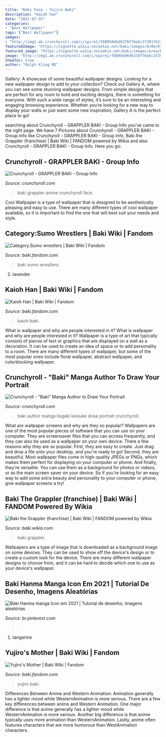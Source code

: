 ```yaml
---
title: "Baki Face ~ Yujiro Baki"
description: "Kaioh han"
date: "2022-07-15"
categories:
- "Best Wallpaper"
tags: ["Best Wallpaper"]
images:
- "http://img1.ak.crunchyroll.com/i/spire1/f80958d6d6378f76ebc373917b22b5cd1399428542_full.jpg"
featuredImage: "https://vignette.wikia.nocookie.net/baki/images/0/0e/Kinryuzan.png/revision/latest?cb=20161009022125"
featured_image: "https://vignette.wikia.nocookie.net/baki/images/e/ea/Bakithegrappler.jpg/revision/latest?cb=20111215160533"
image: "http://img1.ak.crunchyroll.com/i/spire1/f80958d6d6378f76ebc373917b22b5cd1399428542_full.jpg"
ShowToc: true
author: "Ralph Kling MD"
---
```



Gallery: A showcase of some beautiful wallpaper designs.
Looking for a new wallpaper design to add to your collection? Check out Gallery A, where you can see some stunning wallpaper designs. From simple designs that are perfect for any room to bold and exciting designs, there is something for everyone. With such a wide range of styles, it’s sure to be an interesting and engaging browsing experience. Whether you’re looking for a new way to display your walls or just want some new inspiration, Gallery A is the perfect place to go!
		
		
		
		
		
		
		
	

		
searching about Crunchyroll - GRAPPLER BAKI - Group Info you've came to the right page. We have 7 Pictures about Crunchyroll - GRAPPLER BAKI - Group Info like Crunchyroll - GRAPPLER BAKI - Group Info, Baki the Grappler (franchise) | Baki Wiki | FANDOM powered by Wikia and also Crunchyroll - GRAPPLER BAKI - Group Info. Here you go:
		
    
## Crunchyroll - GRAPPLER BAKI - Group Info

<img loading=lazy src="https://img1.ak.crunchyroll.com/i/spire4/9ad9d0916976f432add7f0a57debfc331253953597_full.jpg" onerror="this.onerror=null;this.src='https://tse1.mm.bing.net/th?id=OIP.t3G81RPjWAi-zlMWg9d55wHaLY&amp;pid=15.1';" alt="Crunchyroll - GRAPPLER BAKI - Group Info">

_Source: crunchyroll.com_

>baki grappler anime crunchyroll face. 

	

Cool Wallpaper is a type of wallpaper that is designed to be aesthetically pleasing and easy to use. There are many different types of cool wallpaper available, so it is important to find the one that will best suit your needs and style.

    
## Category:Sumo Wrestlers | Baki Wiki | Fandom

<img loading=lazy src="https://vignette.wikia.nocookie.net/baki/images/0/0e/Kinryuzan.png/revision/latest?cb=20161009022125" onerror="this.onerror=null;this.src='https://tse4.mm.bing.net/th?id=OIP.L5eF4-SaKuLhB6KHI9xKTwHaEK&amp;pid=15.1';" alt="Category:Sumo wrestlers | Baki Wiki | Fandom">

_Source: baki.fandom.com_

>baki sumo wrestlers. 

	

2. lavender 

    
## Kaioh Han | Baki Wiki | Fandom

<img loading=lazy src="https://vignette.wikia.nocookie.net/baki/images/d/da/Kaioh_han_profile.png/revision/latest?cb=20200605155320" onerror="this.onerror=null;this.src='https://tse3.mm.bing.net/th?id=OIP.ypNXrUDXTNyPHviXfgEpjAAAAA&amp;pid=15.1';" alt="Kaioh Han | Baki Wiki | Fandom">

_Source: baki.fandom.com_

>kaioh baki. 

	

What is wallpaper and why are people interested in it?
What is wallpaper and why are people interested in it?
Wallpaper is a type of art that typically consists of pieces of text or graphics that are displayed on a wall as a decoration. It can be used to create an idea of space or to add personality to a room. There are many different types of wallpaper, but some of the most popular ones include floral wallpaper, abstract wallpaper, and colorblocking wallpaper.

    
## Crunchyroll - &quot;Baki&quot; Manga Author To Draw Your Portrait

<img loading=lazy src="http://img1.ak.crunchyroll.com/i/spire1/f80958d6d6378f76ebc373917b22b5cd1399428542_full.jpg" onerror="this.onerror=null;this.src='https://tse1.mm.bing.net/th?id=OIP.Ms0QOczWkiQwEelNMZmYtAAAAA&amp;pid=15.1';" alt="Crunchyroll - &quot;Baki&quot; Manga Author to Draw Your Portrait">

_Source: crunchyroll.com_

>baki author manga itagaki keisuke draw portrait crunchyroll. 

	

What are wallpaper screens and why are they so popular?
Wallpapers are one of the most popular pieces of software that you can use on your computer. They are screensaver files that you can access frequently, and they can also be used as a wallpaper on your own device. There a few reasons why they are so popular. First, they are easy to create. Just drag and drop a file onto your desktop, and you're ready to go! Second, they are beautiful. Most wallpaper files come in high-quality JPEGs or PNGs, which makes them perfect for displaying on your computer or phone. And finally, they're versatile. You can use them as a background for photos or videos, or as the main screen saver on your device. So if you're looking for an easy way to add some extra beauty and personality to your computer or phone, give wallpaper screens a try!

    
## Baki The Grappler (franchise) | Baki Wiki | FANDOM Powered By Wikia

<img loading=lazy src="https://vignette.wikia.nocookie.net/baki/images/e/ea/Bakithegrappler.jpg/revision/latest?cb=20111215160533" onerror="this.onerror=null;this.src='https://tse4.mm.bing.net/th?id=OIP.imthAI1ZzFjA9KJAqTTsAAHaFj&amp;pid=15.1';" alt="Baki the Grappler (franchise) | Baki Wiki | FANDOM powered by Wikia">

_Source: baki.wikia.com_

>baki grappler. 

	

Wallpapers are a type of image that is downloaded as a background image on some devices. They can be used to show off the device's design or to create a custom look for the device. There are many different wallpaper designs to choose from, and it can be hard to decide which one to use as your device's wallpaper.

    
## Baki Hanma Manga Icon Em 2021 | Tutorial De Desenho, Imagens Aleatórias

<img loading=lazy src="https://i.pinimg.com/736x/8e/44/20/8e442005154c6c2a7debb05386bdd436.jpg" onerror="this.onerror=null;this.src='https://tse2.mm.bing.net/th?id=OIP.ONucVoBcrCzaT1FmQb5K1wAAAA&amp;pid=15.1';" alt="Baki Hanma manga Icon em 2021 | Tutorial de desenho, Imagens aleatórias">

_Source: br.pinterest.com_

>. 

	

1. tangerine 

    
## Yujiro&#039;s Mother | Baki Wiki | Fandom

<img loading=lazy src="https://vignette.wikia.nocookie.net/baki/images/6/63/Yujiro_mother.png/revision/latest?cb=20171016104232" onerror="this.onerror=null;this.src='https://tse2.mm.bing.net/th?id=OIP.WsLoyK2nQ8V6TnjbaPGh7wHaGy&amp;pid=15.1';" alt="Yujiro&#039;s Mother | Baki Wiki | Fandom">

_Source: baki.fandom.com_

>yujiro baki. 

	

Differences Between Anime and Western Animation: Animation generally has a lighter mood while WesternAnimation is more serious.
There are a few key differences between anime and Western Animation. One major difference is that anime generally has a lighter mood while WesternAnimation is more serious. Another big difference is that anime typically uses more animation than WesternAnimation. Lastly, anime often features characters that are more humorous than WestAnimation characters.

